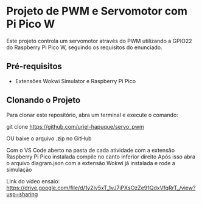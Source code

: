 # Projeto de PWM e Servomotor com Pi Pico W

Este projeto controla um servomotor através do PWM utilizando a GPIO22 do Raspberry Pi Pico W, seguindo os requisitos do enunciado.

## Pré-requisitos

- Extensões Wokwi Simulator e Raspberry Pi Pico

## Clonando o Projeto

Para clonar este repositório, abra um terminal e execute o comando:

git clone https://github.com/uriel-hapuque/servo_pwm

OU baixe o arquivo .zip no GitHub

Com o VS Code aberto na pasta de cada atividade com a extensão Raspberry Pi Pico instalada compile no canto inferior direito
Após isso abra o arquivo diagram.json com a extensão Wokwi já instalada e rode a simulação

Link do vídeo ensaio: https://drive.google.com/file/d/1y2Iv5xT_1vJ7jPXsOzZe91QdxVfqRrT_/view?usp=sharing
